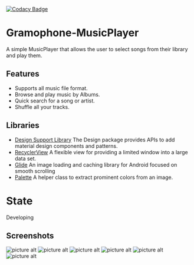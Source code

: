 [![Codacy Badge](https://api.codacy.com/project/badge/Grade/3e8e29e3b85a49fbb21e98903627403e)](https://app.codacy.com/manual/Mohamed99ayman/Gramophone-MusicPlayer/dashboard?bid=15522340)

# Gramophone-MusicPlayer
A simple MusicPlayer that allows the user to select songs from their library and play them.

## Features ##
- Supports all music file format.
- Browse and play music by Albums.
- Quick search for a song or artist.
- Shuffle all your tracks.
## Libraries 
* [Design Support Library](https://developer.android.com/topic/libraries/support-library/features#design)
The Design package provides APIs to add material design components and patterns.
* [RecyclerView](https://developer.android.com/reference/android/support/v7/widget/RecyclerView.html)
A flexible view for providing a limited window into a large data set.
* [Glide](https://github.com/bumptech/glide)
An image loading and caching library for Android focused on smooth scrolling
* [Palette](https://developer.android.com/reference/android/support/v7/graphics/Palette)
A helper class to extract prominent colors from an image.

# State
Developing
 
 ## Screenshots ##
![picture alt](https://github.com/Mohamed99ayman/Gramophone-MusicPlayer/blob/master/screenshots/s1.jpg)
![picture alt](https://github.com/Mohamed99ayman/Gramophone-MusicPlayer/blob/master/screenshots/s2.jpg)
![picture alt](https://github.com/Mohamed99ayman/Gramophone-MusicPlayer/blob/master/screenshots/s3.jpg)
![picture alt](https://github.com/Mohamed99ayman/Gramophone-MusicPlayer/blob/master/screenshots/s4.jpg)
![picture alt](https://github.com/Mohamed99ayman/Gramophone-MusicPlayer/blob/master/screenshots/s5.jpg)
![picture alt](https://github.com/Mohamed99ayman/Gramophone-MusicPlayer/blob/master/screenshots/s6.jpg)
